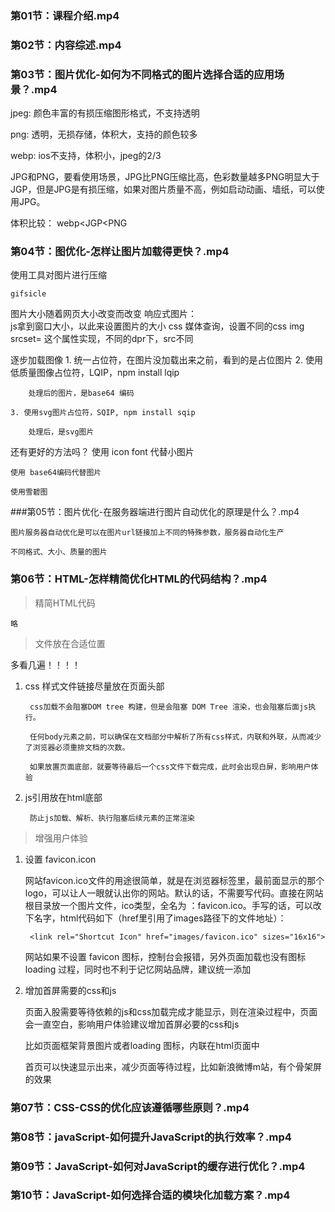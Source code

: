 ### 第01节：课程介绍.mp4
### 第02节：内容综述.mp4
### 第03节：图片优化-如何为不同格式的图片选择合适的应用场景？.mp4

jpeg: 颜色丰富的有损压缩图形格式，不支持透明

png: 透明，无损存储，体积大，支持的颜色较多

webp: ios不支持，体积小，jpeg的2/3

JPG和PNG，要看使用场景，JPG比PNG压缩比高，色彩数量越多PNG明显大于JGP，但是JPG是有损压缩，如果对图片质量不高，例如启动动画、墙纸，可以使用JPG。	

体积比较：	webp<JGP<PNG




### 第04节：图优化-怎样让图片加载得更快？.mp4

使用工具对图片进行压缩

	gifsicle

图片大小随着网页大小改变而改变
	响应式图片：	
		js拿到窗口大小，以此来设置图片的大小
		css 媒体查询，设置不同的css
		img srcset= 这个属性实现，不同的dpr下，src不同

逐步加载图像
	1. 统一占位符，在图片没加载出来之前，看到的是占位图片
	2. 使用低质量图像占位符，LQIP，npm install lqip
		
		处理后的图片，是base64 编码
		
	3. 使用svg图片占位符，SQIP, npm install sqip
		
		处理后，是svg图片

还有更好的方法吗？
	使用 icon font 代替小图片
	
	使用 base64编码代替图片
	
	使用雪碧图

###第05节：图片优化-在服务器端进行图片自动优化的原理是什么？.mp4

	图片服务器自动优化是可以在图片url链接加上不同的特殊参数，服务器自动化生产
	
	不同格式、大小、质量的图片




### 第06节：HTML-怎样精简优化HTML的代码结构？.mp4




>精简HTML代码

	略

>文件放在合适位置

多看几遍！！！！


1. css 样式文件链接尽量放在页面头部
	
		css加载不会阻塞DOM tree 构建，但是会阻塞 DOM Tree 渲染，也会阻塞后面js执行。
		
		任何body元素之前，可以确保在文档部分中解析了所有css样式，内联和外联，从而减少了浏览器必须重排文档的次数。
		
		如果放置页面底部，就要等待最后一个css文件下载完成，此时会出现白屏，影响用户体验
	
2. js引用放在html底部

		防止js加载、解析、执行阻塞后续元素的正常渲染

>增强用户体验

1. 设置 favicon.icon
	
	
	网站favicon.ico文件的用途很简单，就是在浏览器标签里，最前面显示的那个logo，可以让人一眼就认出你的网站。默认的话，不需要写代码。直接在网站根目录放一个图片文件，ico类型，全名为 ：favicon.ico。手写的话，可以改下名字，html代码如下（href里引用了images路径下的文件地址）：
	
		<link rel="Shortcut Icon" href="images/favicon.ico" sizes="16x16">

	网站如果不设置 favicon 图标，控制台会报错，另外页面加载也没有图标loading 过程，同时也不利于记忆网站品牌，建议统一添加
	
2. 增加首屏需要的css和js

	页面入股需要等待依赖的js和css加载完成才能显示，则在渲染过程中，页面会一直空白，影响用户体验建议增加首屏必要的css和js
	
	比如页面框架背景图片或者loading 图标，内联在html页面中
	
	首页可以快速显示出来，减少页面等待过程，比如新浪微博m站，有个骨架屏的效果
	
### 第07节：CSS-CSS的优化应该遵循哪些原则？.mp4












### 第08节：javaScript-如何提升JavaScript的执行效率？.mp4
### 第09节：JavaScript-如何对JavaScript的缓存进行优化？.mp4
### 第10节：JavaScript-如何选择合适的模块化加载方案？.mp4